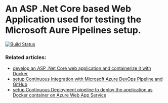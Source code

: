 # An ASP .Net Core based Web Application used for testing the Microsoft Aure Pipelines setup.

[![Build Status](https://dev.azure.com/semuproject1/quickdev-webapp/_apis/build/status/sendilkumarmv.webapp?branchName=master)](https://dev.azure.com/semuproject1/quickdev-webapp/_build/latest?definitionId=3&branchName=master)

### Related articles:
 - [develop an ASP .Net Core web application and containerize it with Docker](https://www.quickdevnotes.com/deploy-net-core-web-application-using-azure-and-docker/)
 - [setup Continuous Integration with Microsoft Azure DevOps Pipeline and GitHub](https://www.quickdevnotes.com/setup-microsoft-azure-build-pipeline/)
 - [setup Continuous Deployment pipeline to deploy the application as Docker container on Azure Web App Service](https://www.quickdevnotes.com/setup-release-pipeline-with-azure-devops/)
